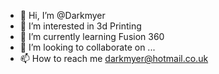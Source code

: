 - 👋 Hi, I’m @Darkmyer
- 👀 I’m interested in 3d Printing
- 🌱 I’m currently learning Fusion 360
- 💞️ I’m looking to collaborate on ...
- 📫 How to reach me darkmyer@hotmail.co.uk 

<!---
Darkmyer/Darkmyer is a ✨ special ✨ repository because its `README.md` (this file) appears on your GitHub profile.
You can click the Preview link to take a look at your changes.
--->
